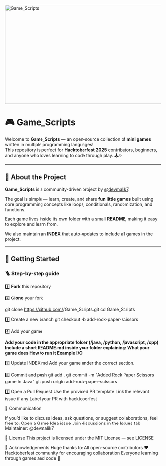    <img src="https://socialify.git.ci/devmalik7/Game_Scripts/image?description=1&forks=1&issues=1&language=1&name=1&owner=1&pulls=1&stargazers=1&theme=Dark" alt="Game_Scripts" width="640" height="320" />




# 🎮 Game_Scripts

Welcome to **Game_Scripts** — an open-source collection of **mini games** written in multiple programming languages!  
This repository is perfect for **Hacktoberfest 2025** contributors, beginners, and anyone who loves learning to code through play. 🕹️✨

---

## 🌟 About the Project

**Game_Scripts** is a community-driven project by [@devmalik7](https://github.com/devmalik7).

The goal is simple — learn, create, and share **fun little games** built using core programming concepts like loops, conditionals, randomization, and functions.

Each game lives inside its own folder with a small **README**, making it easy to explore and learn from.

We also maintain an **INDEX** that auto-updates to include all games in the project.

---

## 🚀 Getting Started

### 🪜 Step-by-step guide

1️⃣ **Fork** this repository  

2️⃣ **Clone** your fork   

   git clone https://github.com/<your-username>/Game_Scripts.git
      cd Game_Scripts

3️⃣ Create a new branch
   git checkout -b add-rock-paper-scissors

4️⃣ Add your game

 **Add your code in the appropriate folder (/java, /python, /javascript, /cpp)
  Include a short README.md inside your folder explaining:
  What your game does
  How to run it
  Example I/O**

5️⃣ Update INDEX.md
  Add your game under the correct section.

6️⃣ Commit and push
  git add .
  git commit -m "Added Rock Paper Scissors game in Java"
  git push origin add-rock-paper-scissors

7️⃣ Open a Pull Request
Use the provided PR template
Link the relevant issue if any
Label your PR with hacktoberfest



💬 Communication

 If you’d like to discuss ideas, ask questions, or suggest collaborations, feel free to:
 Open a Game Idea issue
 Join discussions in the Issues tab
 Maintainer: @devmalik7



📜 License
 This project is licensed under the MIT License — see LICENSE


🌟 Acknowledgements
Huge thanks to:
 All open-source contributors ❤️
 Hacktoberfest community for encouraging collaboration
 Everyone learning through games and code 👾
